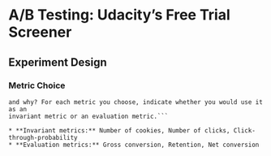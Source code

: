 # A/B Testing: Udacity’s Free Trial Screener

## Experiment Design

### Metric Choice

```Which of the following metrics would you choose to measure for this experiment
and why? For each metric you choose, indicate whether you would use it as an
invariant metric or an evaluation metric.```

* **Invariant metrics:** Number of cookies, Number of clicks, Click-through-probability
* **Evaluation metrics:** Gross conversion, Retention, Net conversion
